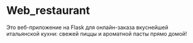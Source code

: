 # Web_restaurant
Это веб-приложение на Flask для онлайн-заказа вкуснейшей итальянской кухни: свежей пиццы и ароматной пасты прямо домой!
